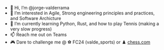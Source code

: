 - 👋 Hi, I’m @jorge-valderrama
- 👀 I’m interested in Agile, Strong engineering principles and practices, and Software Archicture
- 🌱 I’m currently learning Python, Rust, and how to play Tennis (making a very slow progress)
- 📫 Reach me out on Teams
- 🎮 Dare to challenge me @ ⚽ FC24 (valde_sports) or ♟️ [chess.com](https://play.chess.com/KERjs)

<!---
jorge-valderrama/jorge-valderrama is a ✨ special ✨ repository because its `README.md` (this file) appears on your GitHub profile.
You can click the Preview link to take a look at your changes.
--->
